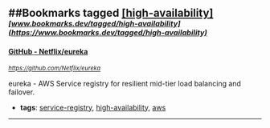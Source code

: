 ##Bookmarks tagged [[high-availability]](https://www.bookmarks.dev?q=[high-availability])
_<sup><sup>[www.bookmarks.dev/tagged/high-availability](https://www.bookmarks.dev/tagged/high-availability)</sup></sup>_
---
#### [GitHub - Netflix/eureka](https://github.com/Netflix/eureka)
_<sup>https://github.com/Netflix/eureka</sup>_

eureka - AWS Service registry for resilient mid-tier load balancing and failover.
* **tags**: [service-registry](../tagged/service-registry.md), [high-availability](../tagged/high-availability.md), [aws](../tagged/aws.md)
---

